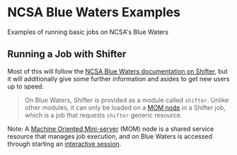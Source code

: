 # NCSA Blue Waters Examples

Examples of running basic jobs on NCSA's Blue Waters

## Running a Job with Shifter

Most of this will follow the [NCSA Blue Waters documentation on Shifter](https://bluewaters.ncsa.illinois.edu/shifter), but it will additionally give some further information and asides to get new users up to speed.

> On Blue Waters, Shifter is provided as a module called `shifter`.
> Unlike other modules, it can only be loaded on a [MOM node](https://bluewaters.ncsa.illinois.edu/interactive-jobs) in a Shifter job, which is a job that requests `shifter` generic resource.

Note: A [Machine Oriented Mini-server](https://linux.die.net/man/8/pbs_mom) (MOM) node is a shared service resource that manages job execution, and on Blue Waters is accessed through starting an [interactive session](https://bluewaters.ncsa.illinois.edu/interactive-jobs).

